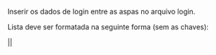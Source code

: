 Inserir os dados de login entre as aspas no arquivo login. <br/>

Lista deve ser formatada na seguinte forma (sem as chaves): <br/>
<LINK PARA O LIVRO>|<AUTHOR>|<TÍTULO>
